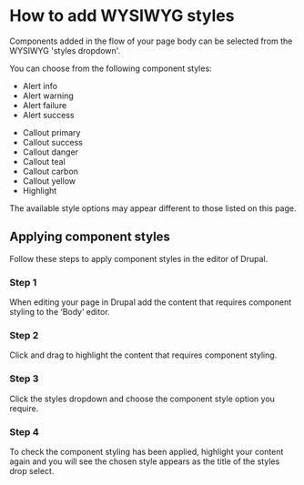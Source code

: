 # How to add WYSIWYG styles

Components added in the flow of your page body can be selected from the WYSIWYG 'styles dropdown'.

You can choose from the following component styles:

* Alert info 
* Alert warning
* Alert failure
* Alert success 
- Callout primary
- Callout success
- Callout danger
- Callout teal
- Callout carbon
- Callout yellow
- Highlight

The available style options may appear different to those listed on this page.

## Applying component styles
Follow these steps to apply component styles in the editor of Drupal.

### Step 1
When editing your page in Drupal add the content that requires component styling to the ‘Body’ editor.

### Step 2
Click and drag to highlight the content that requires component styling.

### Step 3
Click the styles dropdown and choose the component style option you require.

### Step 4
To check the component styling has been applied, highlight your content again and you will see the chosen style appears as the title of the styles drop select.
